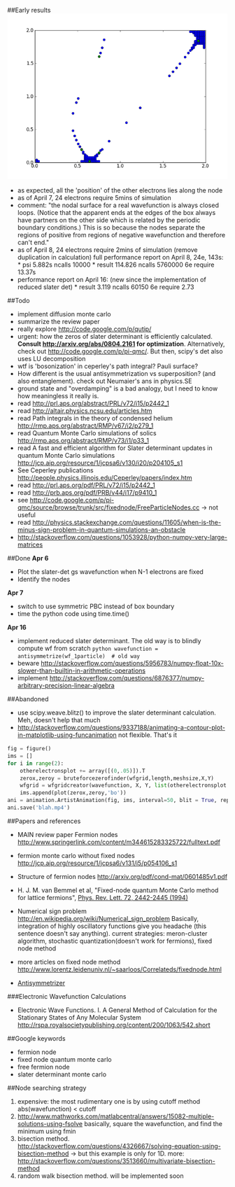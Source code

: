 ##Early results
![nodes](https://github.com/rht/fermionnode/raw/master/plots/5electrons-100meshsize-2length-nodes.png)

* as expected, all the 'position' of the other electrons lies along the node
* as of April 7, 24 electrons require 5mins of simulation
* comment: "the nodal surface for a real wavefunction is always closed loops. (Notice that the apparent ends at the edges of the box always have partners on the other side which is related by the periodic boundary conditions.) This is so because the nodes separate the regions of positive from regions of negative wavefunction and therefore can't end."
* as of April 8, 24 electrons require 2mins of simulation (remove duplication in calculation)
  full performance report on April 8, 24e, 143s:
      * psi 5.882s ncalls 10000
      * result 114.826 ncalls 5760000
  6e require 13.37s
* performance report on April 16: (new since the implementation of reduced slater det)
      * result 3.119 ncalls 60150
  6e require 2.73

##Todo
* implement diffusion monte carlo
* summarize the review paper
* really explore http://code.google.com/p/qutip/
* urgent: how the zeros of slater determinant is efficiently calculated. **Consult http://arxiv.org/abs/0804.2161 for optimization**. Alternatively, check out http://code.google.com/p/pi-qmc/. But then, scipy's det also uses LU decomposition
* wtf is 'bosonization' in ceperley's path integral? Pauli surface?
* How different is the usual antisymmetrization vs superposition? (and also entanglement). check out Neumaier's ans in physics.SE
* ground state and "overdamping" is a bad analogy, but I need to know how meaningless it really is.
* read http://prl.aps.org/abstract/PRL/v72/i15/p2442_1
* read http://altair.physics.ncsu.edu/articles.htm
* read Path integrals in the theory of condensed helium http://rmp.aps.org/abstract/RMP/v67/i2/p279_1
* read Quantum Monte Carlo simulations of solics http://rmp.aps.org/abstract/RMP/v73/i1/p33_1
* read A fast and efficient algorithm for Slater determinant updates in quantum Monte Carlo simulations http://jcp.aip.org/resource/1/jcpsa6/v130/i20/p204105_s1
* See Ceperley publications http://people.physics.illinois.edu/Ceperley/papers/index.htm
* read http://prl.aps.org/pdf/PRL/v72/i15/p2442_1
* read http://prb.aps.org/pdf/PRB/v44/i17/p9410_1
* see http://code.google.com/p/pi-qmc/source/browse/trunk/src/fixednode/FreeParticleNodes.cc -> not useful
* read http://physics.stackexchange.com/questions/11605/when-is-the-minus-sign-problem-in-quantum-simulations-an-obstacle
* http://stackoverflow.com/questions/1053928/python-numpy-very-large-matrices



##Done
**Apr 6**

*  Plot the slater-det gs wavefunction when N-1 electrons are fixed
* Identify the nodes

**Apr 7**

* switch to use symmetric PBC instead of box boundary
* time the python code using time.time()

**Apr 16**

* implement reduced slater determinant. The old way is to blindly compute wf from scratch
        ```python
        wavefunction = antisymmetrize(wf_1particle)  # old way
        ```
* beware http://stackoverflow.com/questions/5956783/numpy-float-10x-slower-than-builtin-in-arithmetic-operations
* implement http://stackoverflow.com/questions/6876377/numpy-arbitrary-precision-linear-algebra

##Abandoned
* use scipy.weave.blitz() to improve the slater determinant calculation. Meh, doesn't help that much
* http://stackoverflow.com/questions/9337188/animating-a-contour-plot-in-matplotlib-using-funcanimation  not flexible. That's it
```python
fig = figure()
ims = []
for i in range(2):
    otherelectronsplot += array([(0,.05)]).T
    zerox,zeroy = bruteforcezerofinder(wfgrid,length,meshsize,X,Y)
    wfgrid = wfgridcreator(wavefunction, X, Y, list(otherelectronsplot.T), meshsize)
    ims.append(plot(zerox,zeroy,'bo'))
ani = animation.ArtistAnimation(fig, ims, interval=50, blit = True, repeat_delay = 1000)
ani.save('blah.mp4')
```


##Papers and references
* MAIN review paper Fermion nodes http://www.springerlink.com/content/m344615283325722/fulltext.pdf
* fermion monte carlo without fixed nodes http://jcp.aip.org/resource/1/jcpsa6/v131/i5/p054106_s1
* Structure of fermion nodes http://arxiv.org/pdf/cond-mat/0601485v1.pdf
* H. J. M. van Bemmel et al, "Fixed-node quantum Monte Carlo method for lattice fermions", [Phys. Rev. Lett. 72, 2442-2445 (1994)](http://prl.aps.org/abstract/PRL/v72/i15/p2442_1)

* Numerical sign problem http://en.wikipedia.org/wiki/Numerical_sign_problem
  Basically, integration of highly oscillatory functions give you headache (this sentence doesn't say anything).
  current strategies: meron-cluster algorithm, stochastic quantization(doesn't work for fermions), fixed node method
* more articles on fixed node method http://www.lorentz.leidenuniv.nl/~saarloos/Correlateds/fixednode.html
* [Antisymmetrizer](http://en.wikipedia.org/wiki/Antisymmetrizer)

###Electronic Wavefunction Calculations
* Electronic Wave Functions. I. A General Method of Calculation for the Stationary States of Any Molecular System http://rspa.royalsocietypublishing.org/content/200/1063/542.short


##Google keywords 
* fermion node
* fixed node quantum monte carlo
* free fermion node
* slater determinant monte carlo

##Node searching strategy
1. expensive: the most rudimentary one is by using cutoff method abs(wavefunction) < cutoff
2. http://www.mathworks.com/matlabcentral/answers/15082-multiple-solutions-using-fsolve basically, square the wavefunction, and find the minimum using fmin
3. bisection method. http://stackoverflow.com/questions/4326667/solving-equation-using-bisection-method -> but this example is only for 1D. more: http://stackoverflow.com/questions/3513660/multivariate-bisection-method
4. random walk bisection method. will be implemented soon
